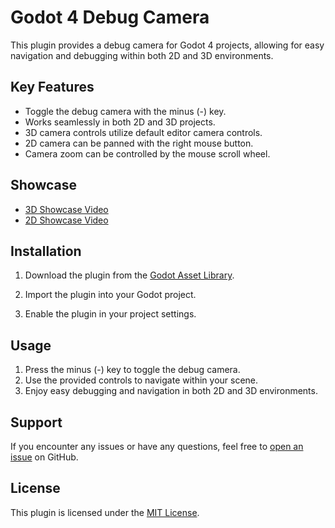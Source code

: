# Godot 4 Debug Camera

This plugin provides a debug camera for Godot 4 projects, allowing for easy navigation and debugging within both 2D and 3D environments.

## Key Features

- Toggle the debug camera with the minus (-) key.
- Works seamlessly in both 2D and 3D projects.
- 3D camera controls utilize default editor camera controls.
- 2D camera can be panned with the right mouse button.
- Camera zoom can be controlled by the mouse scroll wheel.

## Showcase

- [3D Showcase Video](https://github.com/kcfresh53/Godot-Debug-Camera/assets/62062589/6beda3b9-d5d4-472f-8ba7-52ac417a6ee0)
- [2D Showcase Video](https://github.com/kcfresh53/Godot-Debug-Camera/assets/62062589/c2d11e73-1708-4440-b50a-f4a8d7abf995)

## Installation

1. Download the plugin from the [Godot Asset Library](https://godotengine.org/asset-library/asset/123456).
2. Import the plugin into your Godot project.

3. Enable the plugin in your project settings.

## Usage

1. Press the minus (-) key to toggle the debug camera.
2. Use the provided controls to navigate within your scene.
3. Enjoy easy debugging and navigation in both 2D and 3D environments.

## Support

If you encounter any issues or have any questions, feel free to [open an issue](https://github.com/kcfresh53/Godot-Debug-Camera/issues) on GitHub.

## License

This plugin is licensed under the [MIT License](LICENSE).
